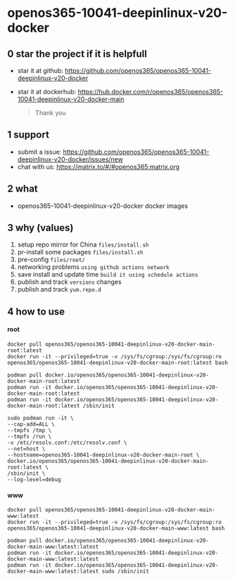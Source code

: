 # openos365-10041-deepinlinux-v20-docker

## 0 star the project if it is helpfull

* star it at github: https://github.com/openos365/openos365-10041-deepinlinux-v20-docker
* star it at dockerhub: https://hub.docker.com/r/openos365/openos365-10041-deepinlinux-v20-docker-main

  > Thank you

## 1 support

* submit a issue: https://github.com/openos365/openos365-10041-deepinlinux-v20-docker/issues/new
* chat with us: https://matrix.to/#/#openos365:matrix.org

## 2 what

* openos365-10041-deepinlinux-v20-docker docker images
  
## 3 why (values)

1. setup repo mirror for China `files/install.sh`
1. pr-install some packages `files/install.sh`
1. pre-config `files/root/`
1. networking problems `using github actions network`
1. save install and update time `build it using schedule actions`
1. publish and track `versions` changes
1. publish and track `yum.repo.d`

## 4 how to use

#### root
```
docker pull openos365/openos365-10041-deepinlinux-v20-docker-main-root:latest
docker run -it --privileged=true -v /sys/fs/cgroup:/sys/fs/cgroup:ro openos365/openos365-10041-deepinlinux-v20-docker-main-root:latest bash

podman pull docker.io/openos365/openos365-10041-deepinlinux-v20-docker-main-root:latest
podman run -it docker.io/openos365/openos365-10041-deepinlinux-v20-docker-main-root:latest
podman run -it docker.io/openos365/openos365-10041-deepinlinux-v20-docker-main-root:latest /sbin/init

sudo podman run -it \
--cap-add=ALL \
--tmpfs /tmp \
--tmpfs /run \
-v /etc/resolv.conf:/etc/resolv.conf \
--net=host \
--hostname=openos365-10041-deepinlinux-v20-docker-main-root \
docker.io/openos365/openos365-10041-deepinlinux-v20-docker-main-root:latest \
/sbin/init \
--log-level=debug

```
#### www

```
docker pull openos365/openos365-10041-deepinlinux-v20-docker-main-www:latest
docker run -it --privileged=true -v /sys/fs/cgroup:/sys/fs/cgroup:ro openos365/openos365-10041-deepinlinux-v20-docker-main-www:latest bash

podman pull docker.io/openos365/openos365-10041-deepinlinux-v20-docker-main-www:latest:latest
podman run -it docker.io/openos365/openos365-10041-deepinlinux-v20-docker-main-www:latest:latest
podman run -it docker.io/openos365/openos365-10041-deepinlinux-v20-docker-main-www:latest:latest sudo /sbin/init
```
